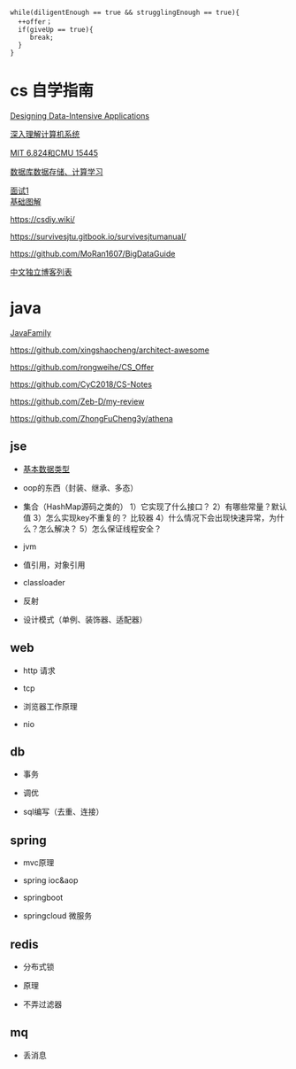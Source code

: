 ```

while(diligentEnough == true && strugglingEnough == true){
  ++offer；
  if(giveUp == true){
     break;
  }
}

```



# cs 自学指南
[Designing Data-Intensive Applications](https://vonng.gitbooks.io/ddia-cn/content/)

[深入理解计算机系统](https://csdiy.wiki/%E4%BD%93%E7%B3%BB%E7%BB%93%E6%9E%84/CSAPP/)

[MIT 6.824和CMU 15445](https://zhuanlan.zhihu.com/p/490171772)

[数据库数据存储、计算学习](https://distsys.cn/d/34-hui-ji-xia-fen-bu-shi-he-shu-ju-ku-xiang-guan-bo-wen-he-bo-zhu)

[面试1](https://www.iamshuaidi.com/)  
[基础图解](https://xiaolincoding.com/)

https://csdiy.wiki/

https://survivesjtu.gitbook.io/survivesjtumanual/

https://github.com/MoRan1607/BigDataGuide

[中文独立博客列表](https://github.com/timqian/chinese-independent-blogs)

# java

[JavaFamily](https://github.com/AobingJava/JavaFamily) 

https://github.com/xingshaocheng/architect-awesome 

https://github.com/rongweihe/CS_Offer

https://github.com/CyC2018/CS-Notes
  
https://github.com/Zeb-D/my-review

https://github.com/ZhongFuCheng3y/athena

## jse
- [基本数据类型](https://www.cnblogs.com/xiaobingzi/p/9683412.html)

- oop的东西（封装、继承、多态）


- 集合（HashMap源码之类的）
1）它实现了什么接口？
2）有哪些常量？默认值
3）怎么实现key不重复的？
比较器
4）什么情况下会出现快速异常，为什么？怎么解决？
5）怎么保证线程安全？

- jvm

- 值引用，对象引用

- classloader

- 反射

- 设计模式（单例、装饰器、适配器）

## web
- http 请求

- tcp

- 浏览器工作原理

- nio

## db
- 事务

- 调优

- sql编写（去重、连接）

## spring
- mvc原理

- spring ioc&aop

- springboot

- springcloud 微服务

## redis
- 分布式锁

- 原理

- 不弄过滤器

## mq
- 丢消息



